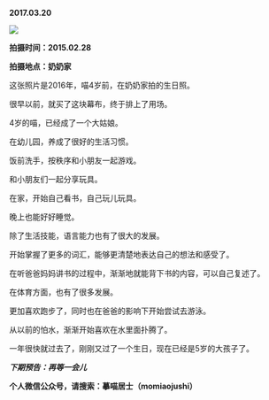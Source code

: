 
          
**2017.03.20**

![](https://mmbiz.qlogo.cn/mmbiz_jpg/uDI3FLln00aqjuJYLnocaSZ259MIonkMu7LgoGle1RCxxrnEqKLmTtbIPShFy2UReL0oxfqGe2QdGRibNQuVlLQ/0?wx_fmt=jpeg)


**拍摄时间：2015.02.28**

**拍摄地点：奶奶家**

这张照片是2016年，喵4岁前，在奶奶家拍的生日照。

很早以前，就买了这块幕布，终于排上了用场。

4岁的喵，已经成了一个大姑娘。

在幼儿园，养成了很好的生活习惯。

饭前洗手，按秩序和小朋友一起游戏。

和小朋友们一起分享玩具。

在家，开始自己看书，自己玩儿玩具。

晚上也能好好睡觉。

除了生活技能，语言能力也有了很大的发展。

开始掌握了更多的词汇，能够更清楚地表达自己的想法和感受了。

在听爸爸妈妈讲书的过程中，渐渐地就能背下书的内容，可以自己复述了。

在体育方面，也有了很多发展。

更加喜欢跑步了，同时也在爸爸的影响下开始尝试去游泳。

从以前的怕水，渐渐开始喜欢在水里面扑腾了。

一年很快就过去了，刚刚又过了一个生日，现在已经是5岁的大孩子了。


***下期预告：再等一会儿***


**个人微信公众号，请搜索：摹喵居士（momiaojushi）**

        